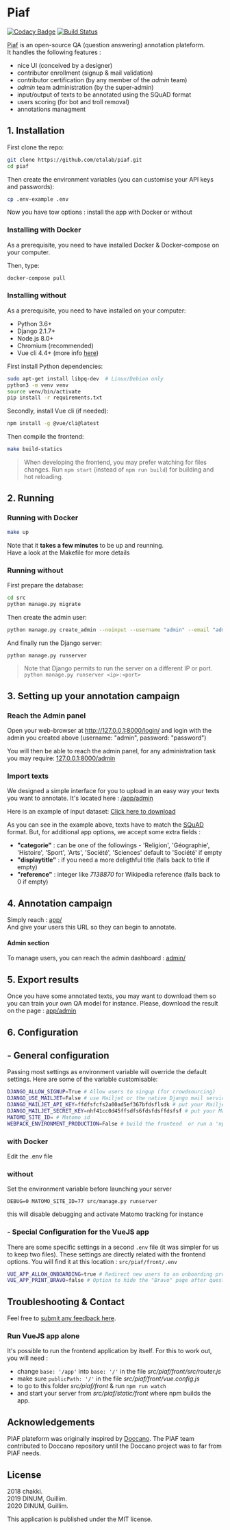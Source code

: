 # Piaf

[![Codacy Badge](https://api.codacy.com/project/badge/Grade/b64ba7294eca479181b52d30a7d2e9d7)](https://app.codacy.com/app/guillim/piaf?utm_source=github.com&utm_medium=referral&utm_content=etalab/piaf&utm_campaign=Badge_Grade_Dashboard)
[![Build Status](https://travis-ci.org/etalab/piaf.svg?branch=master)](https://travis-ci.org/etalab/piaf)

<abbr title="Pour Une IA Francophone">Piaf</abbr> is an open-source QA (question answering) annotation plateform.  
It handles the following features :  
* nice UI (conceived by a designer)
* contributor enrollment (signup & mail validation)
* contributor certification (by any member of the _admin_ team)
* _admin_ team administration (by the super-admin)
* input/output of texts to be annotated using the SQuAD format
* users scoring (for bot and troll removal)
* annotations managment


## 1. Installation

First clone the repo:

```bash
git clone https://github.com/etalab/piaf.git
cd piaf
```

Then create the environment variables (you can customise your API keys and passwords):
```bash
cp .env-example .env
```


Now you have tow options : install the app with Docker or without

### Installing with Docker

As a prerequisite, you need to have installed Docker & Docker-compose on your computer.

Then, type:

```bash
docker-compose pull
```

### Installing without

As a prerequisite, you need to have installed on your computer:

* Python 3.6+
* Django 2.1.7+
* Node.js 8.0+
* Chromium (recommended)
* Vue cli 4.4+  (more info [here](https://cli.vuejs.org/guide/installation.html))


First install Python dependencies:

```bash
sudo apt-get install libpq-dev  # Linux/Debian only
python3 -m venv venv
source venv/bin/activate
pip install -r requirements.txt
```

Secondly, install Vue cli (if needed):

```bash
npm install -g @vue/cli@latest
```

Then compile the frontend:

```bash
make build-statics
```

> When developing the frontend, you may prefer watching for files changes.
> Run `npm start` (instead of `npm run build`) for building and hot reloading.

## 2. Running


### Running with Docker

```bash
make up
```
Note that it **takes a few minutes** to be up and reunning.  
Have a look at the Makefile for more details
### Running without

First prepare the database:

```bash
cd src
python manage.py migrate
```

Then create the admin user:

```bash
python manage.py create_admin --noinput --username "admin" --email "admin@example.com" --password "password"
```

And finally run the Django server:

```bash
python manage.py runserver
```

> Note that Django permits to run the server on a different IP or port. `python manage.py runserver <ip>:<port>`

## 3. Setting up your annotation campaign

### Reach the Admin panel
Open your web-browser at http://127.0.0.1:8000/login/ and login with the admin you created above (username: "admin", password: "password")

You will then be able to reach the admin panel, for any administration task you may require:
[127.0.0.1:8000/admin](http://127.0.0.1:8000/admin)


### Import texts

We designed a simple interface for you to upload in an easy way your texts you want to annotate. It's located here : [/app/admin](http://127.0.0.1:8000/app/admin)

Here is an example of input dataset: [Click here to download](/input-dataset-example.json)

As you can see in the example above, texts have to match the [SQuAD](https://rajpurkar.github.io/SQuAD-explorer/) format. But, for additional app options, we accept some extra fields :
- __"categorie"__ : can be one of the followings - 'Religion', 'Géographie', 'Histoire', 'Sport', 'Arts', 'Société', 'Sciences' default to 'Société' if empty
- __"displaytitle"__ : if you need a more deligthful title (falls back to title if empty)
- __"reference"__ : integer like *7138870* for Wikipedia reference (falls back to 0 if empty)

## 4. Annotation campaign

Simply reach : [app/](http://127.0.0.1:8000/app/)  
And give your users this URL so they can begin to annotate.

#### Admin section

To manage users, you can reach the admin dashboard : [admin/](http://127.0.0.1:8000/admin/)

## 5. Export results

Once you have some annotated texts, you may want to download them so you can train your own QA model for instance. Please, download the result on the page : [app/admin](http://127.0.0.1:8000/app/admin)




## 6. Configuration

## - General configuration

Passing most settings as environment variable will override the default settings. Here are some of the variable customisable:

```bash
DJANGO_ALLOW_SIGNUP=True # Allow users to singup (for crowdsourcing)
DJANGO_USE_MAILJET=False # use Mailjet or the native Django mail service
DJANGO_MAILJET_API_KEY=ffdfsfcfs2a00ad5ef367bfdsflsdk # put your Mailjet API key here, this is an example resulting in Errors
DJANGO_MAILJET_SECRET_KEY=nhf41cc0d45ffsdfs6fdsfdsffdsfsf # put your Mailjet API secret here, this is an example resulting in Errors
MATOMO_SITE_ID= # Matomo id
WEBPACK_ENVIRONMENT_PRODUCTION=False # build the frontend  or run a 'npm run serve'
```

### with Docker
Edit the .env file

### without
Set the environment variable before launching your server
```
DEBUG=0 MATOMO_SITE_ID=77 src/manage.py runserver
```

this will disable debugging and activate Matomo tracking for instance

### - Special Configuration for the VueJS app

There are some specific settings in a second `.env` file (it was simpler for us to keep two files). These settings are directly related with the frontend options. You will find it at this location : `src/piaf/front/.env`  

```bash
VUE_APP_ALLOW_ONBOARDING=true # Redirect new users to an onboarding process to teach them how to annotate a text
VUE_APP_PRINT_BRAVO=false # Option to hide the "Bravo" page after questions are submitted
```

## Troubleshooting & Contact

Feel free to [submit any feedback here](https://github.com/etalab/piaf/issues/new).

### Run VueJS app alone
It's possible to run the frontend application by itself. For this to work out, you will need :
- change `base: '/app'` into `base: '/'` in the file _src/piaf/front/src/router.js_
- make sure `publicPath: '/'` in the file _src/piaf/front/vue.config.js_
- to go to this folder _src/piaf/front_ & run `npm run watch`
- and start your server from _src/piaf/static/front_ where npm builds the app.


## Acknowledgements

PIAF plateform was originally inspired by [Doccano](https://github.com/chakki-works/doccano). The PIAF team contributed to Doccano repository until the Doccano project was to far from PIAF needs.

## License

2018 chakki.  
2019 DINUM, Guillim.  
2020 DINUM, Guillim.  

This application is published under the MIT license.
